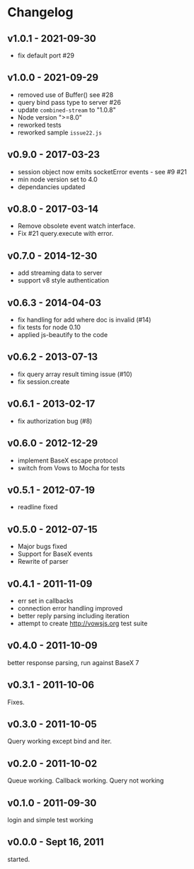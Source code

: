 # Changelog
## v1.0.1  - 2021-09-30
- fix default port #29

## v1.0.0 - 2021-09-29
- removed use of Buffer() see #28
- query bind pass type to server #26
- update `combined-stream` to "1.0.8"
- Node version ">=8.0"
- reworked tests
- reworked sample `issue22.js`

## v0.9.0 - 2017-03-23
- session object now emits socketError events - see #9 #21
- min node version set to 4.0
- dependancies updated  

## v0.8.0 - 2017-03-14
- Remove obsolete event watch interface. 
- Fix #21 query.execute with error.

## v0.7.0 - 2014-12-30
- add streaming data to server
- support v8 style authentication 

## v0.6.3 - 2014-04-03
- fix handling for add where doc is invalid (#14)
- fix tests for node 0.10
- applied js-beautify to the code

## v0.6.2 - 2013-07-13
- fix query array result timing issue (#10)
- fix session.create

## v0.6.1 - 2013-02-17
- fix authorization bug (#8)

## v0.6.0 - 2012-12-29
- implement BaseX escape protocol
- switch from Vows to Mocha for tests

## v0.5.1 - 2012-07-19
- readline fixed

## v0.5.0 - 2012-07-15

- Major bugs fixed
- Support for BaseX events
- Rewrite of parser


## v0.4.1 - 2011-11-09

- err set in callbacks
- connection error handling improved
- better reply parsing including iteration
- attempt to create http://vowsjs.org test suite

## v0.4.0 - 2011-10-09
better response parsing, run against BaseX 7
## v0.3.1 - 2011-10-06
Fixes.
## v0.3.0 - 2011-10-05
Query working except bind and iter.
## v0.2.0 - 2011-10-02
Queue working. Callback working. Query not working
## v0.1.0 - 2011-09-30
login and simple test working
## v0.0.0 - Sept 16, 2011
started.